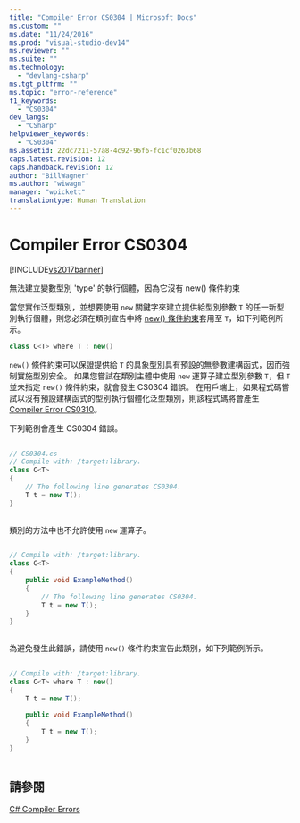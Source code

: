 ```yaml
---
title: "Compiler Error CS0304 | Microsoft Docs"
ms.custom: ""
ms.date: "11/24/2016"
ms.prod: "visual-studio-dev14"
ms.reviewer: ""
ms.suite: ""
ms.technology: 
  - "devlang-csharp"
ms.tgt_pltfrm: ""
ms.topic: "error-reference"
f1_keywords: 
  - "CS0304"
dev_langs: 
  - "CSharp"
helpviewer_keywords: 
  - "CS0304"
ms.assetid: 22dc7211-57a8-4c92-96f6-fc1cf0263b68
caps.latest.revision: 12
caps.handback.revision: 12
author: "BillWagner"
ms.author: "wiwagn"
manager: "wpickett"
translationtype: Human Translation
---
```

# Compiler Error CS0304
[!INCLUDE[vs2017banner](../../../csharp/includes/vs2017banner.md)]

無法建立變數型別 'type' 的執行個體，因為它沒有 new\(\) 條件約束  
  
 當您實作泛型類別，並想要使用 `new` 關鍵字來建立提供給型別參數 `T` 的任一新型別執行個體，則您必須在類別宣告中將 [new\(\) 條件約束](../../../csharp/language-reference/keywords/new.md)套用至 `T`，如下列範例所示。  
  
```c#  
class C<T> where T : new()  
```  
  
 `new()` 條件約束可以保證提供給 `T` 的具象型別具有預設的無參數建構函式，因而強制實施型別安全。  如果您嘗試在類別主體中使用 `new` 運算子建立型別參數 `T`，但 `T` 並未指定 `new()` 條件約束，就會發生 CS0304 錯誤。  在用戶端上，如果程式碼嘗試以沒有預設建構函式的型別執行個體化泛型類別，則該程式碼將會產生 [Compiler Error CS0310](../../../csharp/language-reference/compiler-messages/cs0310.md)。  
  
 下列範例會產生 CS0304 錯誤。  
  
```c#  
  
// CS0304.cs  
// Compile with: /target:library.  
class C<T>  
{  
    // The following line generates CS0304.  
    T t = new T();  
}  
  
```  
  
 類別的方法中也不允許使用 `new` 運算子。  
  
```c#  
  
// Compile with: /target:library.  
class C<T>  
{  
    public void ExampleMethod()  
    {  
        // The following line generates CS0304.  
        T t = new T();  
    }  
}  
  
```  
  
 為避免發生此錯誤，請使用 `new()` 條件約束宣告此類別，如下列範例所示。  
  
```c#  
  
// Compile with: /target:library.  
class C<T> where T : new()  
{  
    T t = new T();  
  
    public void ExampleMethod()  
    {  
        T t = new T();  
    }  
}  
  
```  
  
## 請參閱  
 [C\# Compiler Errors](../../../csharp/language-reference/compiler-messages/index.md)